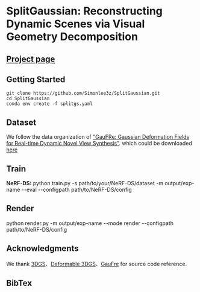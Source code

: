 # SplitGaussian: Reconstructing Dynamic Scenes via Visual Geometry Decomposition

## [Project page](https://simonlee3z.github.io/SplitGaussian-Page/)

## Getting Started

```Shell
git clone https://github.com/Simonlee3z/SplitGaussian.git
cd SplitGaussian
conda env create -f splitgs.yaml

```

## Dataset

We follow the data organization of ["GauFRe: Gaussian Deformation Fields for Real-time Dynamic Novel View Synthesis"](https://github.com/brownvc/GauFRe/). which could be downloaded [here](https://1drv.ms/f/c/4dd35d8ee847a247/EpmindtZTxxBiSjYVuaaiuUBr7w3nOzEl6GjrWjmVPuBFw?e=cW5gg1)

## Train

**NeRF-DS:**
python train.py -s path/to/your/NeRF-DS/dataset -m output/exp-name --eval --configpath path/to/NeRF-DS/config

## Render

python render.py -m output/exp-name --mode render --configpath path/to/NeRF-DS/config

## Acknowledgments

We thank [3DGS](https://github.com/graphdeco-inria/gaussian-splatting)、[Deformable 3DGS](https://github.com/ingra14m/Deformable-3D-Gaussians)、[GauFre](https://github.com/brownvc/GauFRe) for source code reference.

## BibTex
